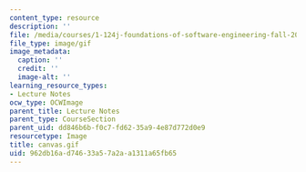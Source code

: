 ```yaml
---
content_type: resource
description: ''
file: /media/courses/1-124j-foundations-of-software-engineering-fall-2000/962db16ad74633a57a2aa1311a65fb65_canvas.gif
file_type: image/gif
image_metadata:
  caption: ''
  credit: ''
  image-alt: ''
learning_resource_types:
- Lecture Notes
ocw_type: OCWImage
parent_title: Lecture Notes
parent_type: CourseSection
parent_uid: dd846b6b-f0c7-fd62-35a9-4e87d772d0e9
resourcetype: Image
title: canvas.gif
uid: 962db16a-d746-33a5-7a2a-a1311a65fb65
---
```

